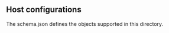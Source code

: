 Host configurations
-------------------

The schema.json defines the objects supported in this directory.


